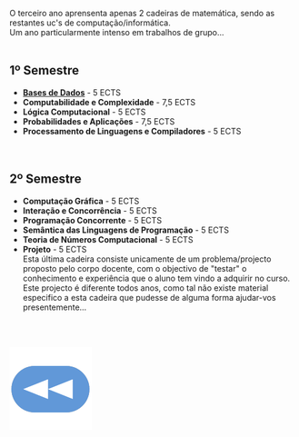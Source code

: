 O terceiro ano aprensenta apenas 2 cadeiras de matemática, sendo as restantes uc's de computação/informática.
<br>Um ano particularmente intenso em trabalhos de grupo...<br><br>

## 1º Semestre
* [**Bases de Dados**](1sem/BD/README.md) - 5 ECTS
* **Computabilidade e Complexidade** - 7,5 ECTS
* **Lógica Computacional** - 5 ECTS
* **Probabilidades e Aplicações** - 7,5 ECTS
* **Processamento de Linguagens e Compiladores** - 5 ECTS
<br><br><br>
## 2º Semestre
* **Computação Gráfica** - 5 ECTS
* **Interação e Concorrência** - 5 ECTS
* **Programação Concorrente** - 5 ECTS
* **Semântica das Linguagens de Programação** - 5 ECTS
* **Teoria de Números Computacional** - 5 ECTS
* **Projeto** - 5 ECTS
<br>Esta última cadeira consiste unicamente de um problema/projecto proposto pelo corpo docente, com o objectivo de "testar" o conhecimento e experiência que o aluno tem vindo a adquirir no curso. Este projecto é diferente todos anos, como tal não existe material especifico a esta cadeira que pudesse de alguma forma ajudar-vos presentemente...

<br><br>

[![retroceder](https://raw.githubusercontent.com/David81820/Recursos-LCC/main/Rewind.png)](https://david81820.github.io/Recursos-LCC)
